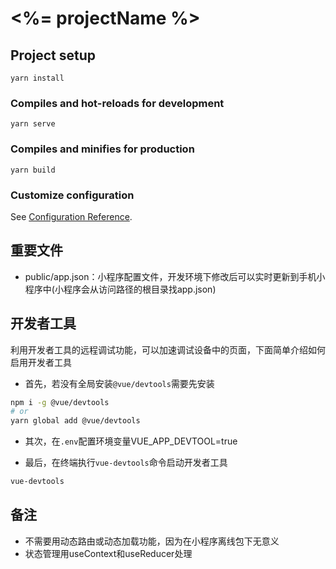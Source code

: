 # <%= projectName %>

## Project setup
```
yarn install
```

### Compiles and hot-reloads for development
```
yarn serve
```

### Compiles and minifies for production
```
yarn build
```

### Customize configuration
See [Configuration Reference](https://cli.vuejs.org/config/).

## 重要文件
- public/app.json：小程序配置文件，开发环境下修改后可以实时更新到手机小程序中(小程序会从访问路径的根目录找app.json)

## 开发者工具

利用开发者工具的远程调试功能，可以加速调试设备中的页面，下面简单介绍如何启用开发者工具

- 首先，若没有全局安装```@vue/devtools```需要先安装

```bash
npm i -g @vue/devtools
# or
yarn global add @vue/devtools
```

- 其次，在```.env```配置环境变量VUE_APP_DEVTOOL=true

- 最后，在终端执行```vue-devtools```命令启动开发者工具

```bash
vue-devtools
```

## 备注
- 不需要用动态路由或动态加载功能，因为在小程序离线包下无意义
- 状态管理用useContext和useReducer处理
